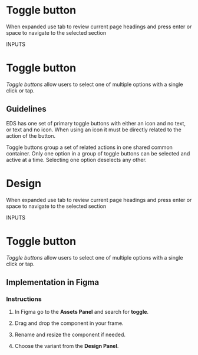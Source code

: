 # Toggle button

When expanded use tab to review current page headings and press enter or space to navigate to the selected section

INPUTS

# Toggle button

_Toggle buttons_ allow users to select one of multiple options with a single click or tap.

## Guidelines

EDS has one set of primary toggle buttons with either an icon and no text, or text and no icon. When using an icon it must be directly related to the action of the button.

Toggle buttons group a set of related actions in one shared common container. Only one option in a group of toggle buttons can be selected and active at a time. Selecting one option deselects any other.



# Design

When expanded use tab to review current page headings and press enter or space to navigate to the selected section

INPUTS

# Toggle button

_Toggle buttons_ allow users to select one of multiple options with a single click or tap.

## Implementation in Figma

### Instructions

1.  In Figma go to the **Assets Panel** and search for **toggle**.
    
2.  Drag and drop the component in your frame.
    
3.  Rename and resize the component if needed.
    
4.  Choose the variant from the **Design Panel**.
